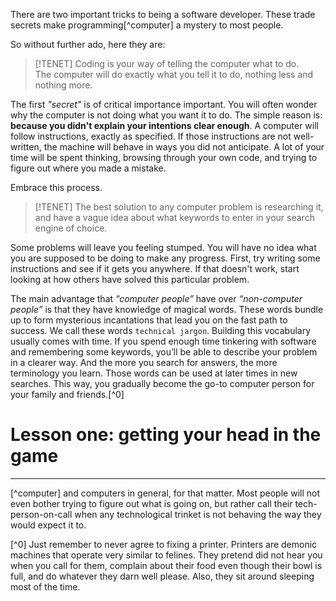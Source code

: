 There are two important tricks to being a software developer. These trade secrets make programming[^computer] a mystery
to most people.

So without further ado, here they are:

> [!TENET]
> Coding is your way of telling the computer what to do.   
> The computer will do exactly what you tell it to do, nothing less and nothing more.

The first *"secret"* is of critical importance important. You will often wonder why the computer is not
doing what you want it to do. The simple reason is: **because you didn't explain your intentions
clear enough**. A computer will follow instructions, exactly as specified.
If those instructions are not well-written, the machine will behave in ways you did not anticipate.
A lot of your time will be spent thinking, browsing through your own code, and trying to figure out where you made a
mistake.

Embrace this process.

> [!TENET]
> The best solution to any computer problem is researching it, and have a vague idea about what keywords to enter in
> your search engine of choice.

Some problems will leave you feeling stumped. You will have no idea what you are supposed to be doing to make any
progress.
First, try writing some instructions and see if it gets you anywhere. If that doesn't work, start looking at how others
have solved this particular problem.

The main advantage that _“computer people”_ have over _“non-computer people”_ is that they have knowledge of magical
words.
These words bundle up to form mysterious incantations that lead you on the fast path to success. We call these
words `technical jargon`.
Building this vocabulary usually comes with time. If you spend enough time tinkering with software and remembering some
keywords, you’ll be
able to describe your problem in a clearer way. And the more you search for answers, the more terminology you learn.
Those words can be used at later times in new searches. This way, you gradually become the go-to computer person for
your family and friends.[^0]

# Lesson one: getting your head in the game

----

[^computer] and computers in general, for that matter. Most people will not even bother trying to figure out what is
going on, but rather call their tech-person-on-call when any technological trinket is not behaving the way they would
expect it to.

[^0] Just remember to never agree to fixing a printer. Printers are demonic machines that operate very similar to
felines.
They pretend did not hear you when you call for them, complain about their food even though their bowl is full, and do
whatever they darn well please.
Also, they sit around sleeping most of the time.
